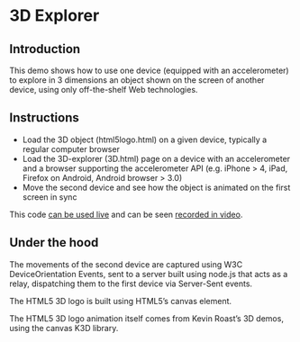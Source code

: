 # 3D Explorer
## Introduction

This demo shows how to use one device (equipped with an accelerometer) to explore in 3 dimensions an object shown on the screen of another device, using only off-the-shelf Web technologies.

## Instructions

* Load the 3D object (html5logo.html) on a given device, typically a regular computer browser
* Load the 3D-explorer (3D.html) page on a device with an accelerometer and a browser supporting the accelerometer API (e.g. iPhone > 4, iPad, Firefox on Android, Android browser > 3.0)
* Move the second device and see how the object is animated on the first screen in sync

This code [can be used live](http://strong-summer-2638.herokuapp.com/) and can be seen [recorded in video](http://www.w3.org/2011/11/3d-demo.html).

##  Under the hood

The movements of the second device are captured using W3C DeviceOrientation Events, sent to a server built using node.js that acts as a relay,  dispatching them to the first device via Server-Sent events.

The HTML5 3D logo is built using HTML5’s canvas element.

The HTML5 3D logo animation itself comes from Kevin Roast’s 3D demos, using the canvas K3D library.